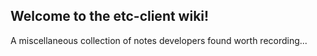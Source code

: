 ## Welcome to the etc-client wiki!

A miscellaneous collection of notes developers found worth recording... 
